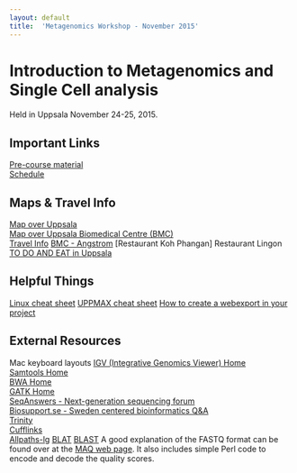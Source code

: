 ```yaml
---
layout: default
title:  'Metagenomics Workshop - November 2015'
---
```

 

# Introduction to Metagenomics and Single Cell analysis

Held in Uppsala November 24-25, 2015.

## Important Links
[Pre-course material](precourse)   
[Schedule](schedule)  

## Maps & Travel Info
[Map over Uppsala](https://www.google.se/maps/place/Uppsala/@59.8332794,17.6584471,12z/data=!3m1!4b1!4m2!3m1!1s0x465fcbfb8532ab8d:0xaa4fe90a85820807)  
[Map over Uppsala Biomedical Centre (BMC)](http://www.bmc.uu.se/digitalAssets/205/205659_3bmc-2014-810x374.jpg)  
[Travel Info](travel) 
[BMC - Angstrom](https://www.google.com/maps/dir/Uppsala+biomedicinska+centrum,+Uppsala,+Sverige/Caf%C3%A9+%C3%85ngstr%C3%B6m,+Regementsv%C3%A4gen,+Uppsala,+Sweden/@59.840417,17.64003,16z/data=!4m19!4m18!1m10!1m1!1s0x465fcbe795170dad:0x966fefc5e2c0736a!2m2!1d17.634659!2d59.84219!3m4!1m2!1d17.643132!2d59.842019!3s0x465fcbe0e3ce1081:0xbc512f845c408830!1m5!1m1!1s0x465fcbe0014e3e31:0x44c024a73860ee06!2m2!1d17.6470787!2d59.8389771!3e2?hl=sv)
[Restaurant Koh Phangan]
Restaurant Lingon
[TO DO AND EAT in Uppsala](http://www.destinationuppsala.se/en/)

## Helpful Things
[Linux cheat sheet](files/linux-cheat-sheet.pdf)
[UPPMAX cheat sheet](files/uppmax-cheat-sheet.png)
[How to create a webexport in your project](https://www.uppmax.uu.se/webexport-guide)

## External Resources
Mac keyboard layouts
[IGV (Integrative Genomics Viewer) Home](https://www.broadinstitute.org/igv/)  
[Samtools Home](http://www.htslib.org/)  
[BWA Home](http://bio-bwa.sourceforge.net/)  
[GATK Home](https://www.broadinstitute.org/gatk/)  
[SeqAnswers - Next-generation sequencing forum](http://seqanswers.com/)  
[Biosupport.se - Sweden centered bioinformatics Q&A](https://biosupport.se/)   
[Trinity](http://trinityrnaseq.github.io/)  
[Cufflinks](http://cole-trapnell-lab.github.io/cufflinks/)  
[Allpaths-lg](http://www.broadinstitute.org/software/allpaths-lg/blog/?page_id=12)
[BLAT](http://genome.ucsc.edu/goldenPath/help/blatSpec.html)
[BLAST](http://www.ncbi.nlm.nih.gov/books/NBK279690/)
A good explanation of the FASTQ format can be found over at the [MAQ web page](http://maq.sourceforge.net/fastq.shtml). It also includes simple Perl code to encode and decode the quality scores. 
